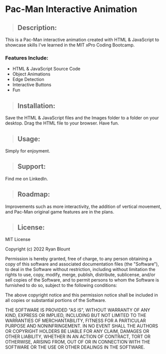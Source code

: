 # Pac-Man Interactive Animation

> ## Description:
  This is a Pac-Man interactive animation created with HTML & JavaScript to showcase skills I've learned in the MIT xPro Coding Bootcamp.

  ### Features Include:
  - HTML & JavaScript Source Code
  - Object Animations
  - Edge Detection
  - Interactive Buttons
  - Fun
   
> ## **Installation:**
  Save the HTML & JavaScript files and the Images folder to a folder on your desktop. Drag the HTML file to your browser. Have fun.

> ## **Usage:**
  Simply for enjoyment.

> ## **Support:**
  Find me on LinkedIn.

> ## **Roadmap:**
  Improvements such as more interactivity, the addition of vertical movement, and Pac-Man original game features are in the plans.

> ## **License:**

  MIT License

  Copyright (c) 2022 Ryan Blount

  Permission is hereby granted, free of charge, to any person obtaining a copy
  of this software and associated documentation files (the "Software"), to deal
  in the Software without restriction, including without limitation the rights
  to use, copy, modify, merge, publish, distribute, sublicense, and/or sell
  copies of the Software, and to permit persons to whom the Software is
  furnished to do so, subject to the following conditions:

  The above copyright notice and this permission notice shall be included in all
  copies or substantial portions of the Software.

  THE SOFTWARE IS PROVIDED "AS IS", WITHOUT WARRANTY OF ANY KIND, EXPRESS OR
  IMPLIED, INCLUDING BUT NOT LIMITED TO THE WARRANTIES OF MERCHANTABILITY,
  FITNESS FOR A PARTICULAR PURPOSE AND NONINFRINGEMENT. IN NO EVENT SHALL THE
  AUTHORS OR COPYRIGHT HOLDERS BE LIABLE FOR ANY CLAIM, DAMAGES OR OTHER
  LIABILITY, WHETHER IN AN ACTION OF CONTRACT, TORT OR OTHERWISE, ARISING FROM,
  OUT OF OR IN CONNECTION WITH THE SOFTWARE OR THE USE OR OTHER DEALINGS IN THE
  SOFTWARE.
